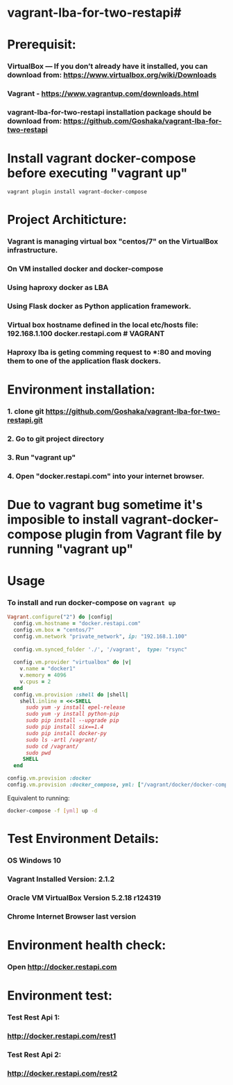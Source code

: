 # vagrant-lba-for-two-restapi#

# Prerequisit:
### VirtualBox — If you don’t already have it installed, you can download from: https://www.virtualbox.org/wiki/Downloads
### Vagrant - https://www.vagrantup.com/downloads.html
### vagrant-lba-for-two-restapi installation package should be download from: https://github.com/Goshaka/vagrant-lba-for-two-restapi
# Install vagrant docker-compose before executing "vagrant up"

```bash
vagrant plugin install vagrant-docker-compose
```


# Project Architicture:
### Vagrant is managing virtual box "centos/7" on the VirtualBox infrastructure.
### On VM installed docker and docker-compose
### Using haproxy docker as LBA
### Using Flask docker as Python application framework.
### Virtual box hostname defined in the local etc/hosts file: 192.168.1.100  docker.restapi.com  # VAGRANT
### Haproxy lba is geting comming request to *:80 and moving them to one of the application flask dockers.

# Environment installation:
### 1. clone git https://github.com/Goshaka/vagrant-lba-for-two-restapi.git
### 2. Go to git project directory
### 3. Run "vagrant up"
### 4. Open "docker.restapi.com" into your internet browser.


# Due to vagrant bug sometime it's imposible to install vagrant-docker-compose plugin from Vagrant file by running "vagrant up"


# Usage

### To install and run docker-compose on `vagrant up`

```ruby
Vagrant.configure("2") do |config|
  config.vm.hostname = "docker.restapi.com"
  config.vm.box = "centos/7"
  config.vm.network "private_network", ip: "192.168.1.100"
  
  config.vm.synced_folder './', '/vagrant',  type: "rsync"
 
  config.vm.provider "virtualbox" do |v|
    v.name = "docker1"
    v.memory = 4096
    v.cpus = 2
  end
  config.vm.provision :shell do |shell|
    shell.inline = <<-SHELL
      sudo yum -y install epel-release
      sudo yum -y install python-pip
      sudo pip install --upgrade pip
      sudo pip install six==1.4
      sudo pip install docker-py
      sudo ls -artl /vagrant/
	  sudo cd /vagrant/
	  sudo pwd
	 SHELL
  end

config.vm.provision :docker
config.vm.provision :docker_compose, yml: ["/vagrant/docker/docker-compose.yml"]
```

Equivalent to running:

```bash
docker-compose -f [yml] up -d
```

# Test Environment Details:
### OS Windows 10
### Vagrant Installed Version: 2.1.2
### Oracle VM VirtualBox Version 5.2.18 r124319
### Chrome Internet Browser last version

# Environment health check:
### Open http://docker.restapi.com

# Environment test:
### Test Rest Api 1:
### http://docker.restapi.com/rest1
### Test Rest Api 2:
### http://docker.restapi.com/rest2


